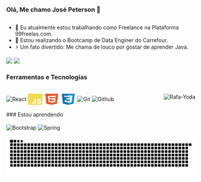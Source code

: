 ### Olá, Me chamo José Peterson 👋

##

- 🔭 Eu atualmente estou trabalhando como Freelance na Plataforma 99freelas.com.
- 🌱 Estou realizando o Bootcamp de Data Enginer do Carrefour.
- ⚡ Um fato divertido: Me chama de louco por gostar de aprender Java. 



<!--
**PetsuTHEPRO/PetsuTHEPRO** is a ✨ _special_ ✨ repository because its `README.md` (this file) appears on your GitHub profile.

Here are some ideas to get you started:

- 🔭 I’m currently working on ...
- 🌱 I’m currently learning ...
- 👯 I’m looking to collaborate on ...
- 🤔 I’m looking for help with ...
- 💬 Ask me about ...
- 📫 How to reach me: ...
- 😄 Pronouns: ...
- ⚡ Fun fact: ...
-->

<div>
  
<img height="160em" src="https://github-readme-stats.vercel.app/api?username=PetsuTHEPRO&show_icons=true&theme=gotham&include_all_commits=true&count_private=true"/>
  <img height="160em" src="https://github-readme-stats.vercel.app/api/top-langs/?username=PetsuTHEPRO&layout=compact&langs_count=16&theme=gotham"/>
</div>

### Ferramentas e Tecnologias 

<div style="display: inline_block"><br>
  <img align="center" alt="React" height="30" width="40" src="https://cdn.icon-icons.com/icons2/2415/PNG/512/java_original_wordmark_logo_icon_146459.png">
  <img align="center" alt="Js" height="30" width="40" src="https://raw.githubusercontent.com/devicons/devicon/master/icons/javascript/javascript-plain.svg">
  <img align="center" alt="HTML" height="30" width="40" src="https://raw.githubusercontent.com/devicons/devicon/master/icons/html5/html5-original.svg">
  <img align="center" alt="CSS" height="30" width="40" src="https://raw.githubusercontent.com/devicons/devicon/master/icons/css3/css3-original.svg">
  <img align="center" alt="Git" height="30" width="40" src="https://cdn.jsdelivr.net/gh/devicons/devicon/icons/git/git-original.svg" />
  <img align="center" alt="Github" height="30" width="40" src="https://cdn.jsdelivr.net/gh/devicons/devicon/icons/github/github-original-wordmark.svg" />
  <img align="right" alt="Rafa-Yoda" src="https://media2.giphy.com/media/cNkfdJuSHZ4hF7jK3d/giphy.gif">
</div>
</br>
### Estou aprendendo
<div style="display: inline_block"></br>
   <img align="center" alt="Bootstrap" height="30" width="40" src="https://cdn.jsdelivr.net/gh/devicons/devicon/icons/bootstrap/bootstrap-original.svg"/>
   <img align="center" alt="Spring" height="30" width="40" src="https://cdn.jsdelivr.net/gh/devicons/devicon/icons/spring/spring-original.svg"/>
</div>
  
![Snake animation](https://github.com/PetsuTHEPRO/PetsuTHEPRO/blob/output/github-contribution-grid-snake.svg)
